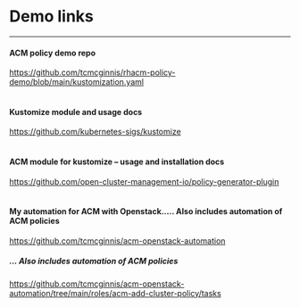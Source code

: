 # Demo links
---
#### ACM policy demo repo
https://github.com/tcmcginnis/rhacm-policy-demo/blob/main/kustomization.yaml
<br><br>

#### Kustomize module and usage docs
https://github.com/kubernetes-sigs/kustomize
<br><br>


#### ACM module for kustomize – usage and installation docs
https://github.com/open-cluster-management-io/policy-generator-plugin
<br><br>


#### My automation for ACM with Openstack….. Also includes automation of ACM policies
https://github.com/tcmcginnis/acm-openstack-automation
<br>
##### ... Also includes automation of ACM policies
https://github.com/tcmcginnis/acm-openstack-automation/tree/main/roles/acm-add-cluster-policy/tasks


